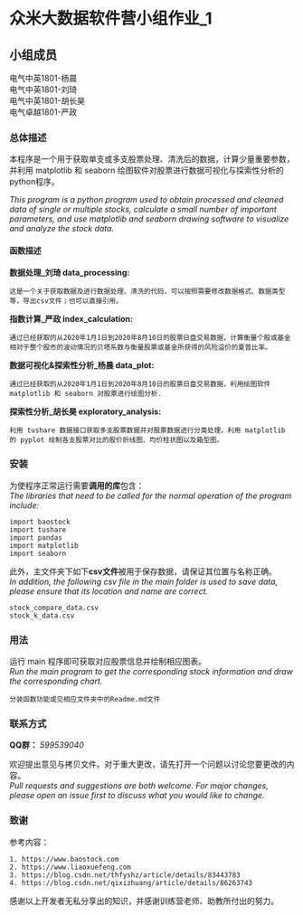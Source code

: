 
# 众米大数据软件营小组作业_1

## 小组成员 

电气中英1801-杨晨  
电气中英1801-刘琦  
电气中英1801-胡长昊  
电气卓越1801-严政  

### 总体描述
  
本程序是一个用于获取单支或多支股票处理、清洗后的数据，计算少量重要参数，并利用 matplotlib 和 seaborn 绘图软件对股票进行数据可视化与探索性分析的python程序。  
  
*This program is a python program used to obtain processed and cleaned data of single or multiple stocks, calculate a small number of important parameters, and use matplotlib and seaborn drawing software to visualize and analyze the stock data.*  
  
#### 函数描述
  
**数据处理_刘琦 data_processing:**
```
这是一个关于获取数据及进行数据处理、清洗的代码，可以按照需要修改数据格式、数据类型等，导出csv文件；也可以直接引用。
```
  
**指数计算_严政 index_calculation:**
```
通过已经获取的从2020年1月1日到2020年8月10日的股票日盘交易数据，计算衡量个股或基金相对于整个股市的波动情况的贝塔系数与衡量股票或基金所获得的风险溢价的夏普比率。
```
  
**数据可视化&探索性分析_杨晨 data_plot:**
```
通过已经获取的从2020年1月1日到2020年8月10日的股票日盘交易数据，利用绘图软件 matplotlib 和 seaborn 对股票进行绘图分析.
```
  
**探索性分析_胡长昊 exploratory_analysis:**
```
利用 tushare 数据接口获取多支股票数据并对股票数据进行分类处理，利用 matplotlib 的 pyplot 绘制各支股票对比的股价折线图、均价柱状图以及箱型图。
```

### 安装     

为使程序正常运行需要**调用的库**包含：  
*The libraries that need to be called for the normal operation of the program include:*
```
import baostock
import tushare
import pandas 
import matplotlib 
import seaborn 
```  

此外，主文件夹下如下**csv文件**被用于保存数据，请保证其位置与名称正确。  
*In addition, the following csv file in the main folder is used to save data, please ensure that its location and name are correct.*
```
stock_compare_data.csv
stock_k_data.csv
```
### 用法
  
运行 main 程序即可获取对应股票信息并绘制相应图表。  
*Run the main program to get the corresponding stock information and draw the corresponding chart.*
```
分装函数功能或见相应文件夹中的Readme.md文件
```

### 联系方式
**QQ群：** *599539040*  

欢迎提出意见与拷贝文件。对于重大更改，请先打开一个问题以讨论您要更改的内容。  
*Pull requests and suggestions are both welcome. For major changes, please open an issue first to discuss what you would like to change.*

### 致谢
参考内容：
```
1. https://www.baostock.com
2. https://www.liaoxuefeng.com
3. https://blog.csdn.net/thfyshz/article/details/83443783
4. https://blog.csdn.net/qixizhuang/article/details/86263743
```
感谢以上开发者无私分享出的知识，并感谢训练营老师、助教所付出的努力。


